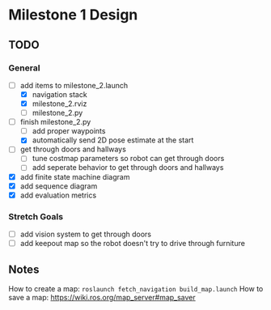 # Milestone 1 Design

## TODO
### General
- [ ] add items to milestone_2.launch
    - [x] navigation stack
    - [x] milestone_2.rviz
    - [ ] milestone_2.py
- [ ] finish milestone_2.py
    - [ ] add proper waypoints
    - [x] automatically send 2D pose estimate at the start
- [ ] get through doors and hallways
    - [ ] tune costmap parameters so robot can get through doors
    - [ ] add seperate behavior to get through doors and hallways
- [x] add finite state machine diagram
- [x] add sequence diagram
- [x] add evaluation metrics
### Stretch Goals
- [ ] add vision system to get through doors
- [ ] add keepout map so the robot doesn't try to drive through furniture

## Notes
How to create a map: `roslaunch fetch_navigation build_map.launch`
How to save a map: https://wiki.ros.org/map_server#map_saver

